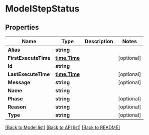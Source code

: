 # ModelStepStatus

## Properties

Name | Type | Description | Notes
------------ | ------------- | ------------- | -------------
**Alias** | **string** |  | 
**FirstExecuteTime** | [**time.Time**](time.Time.md) |  | [optional] 
**Id** | **string** |  | 
**LastExecuteTime** | [**time.Time**](time.Time.md) |  | [optional] 
**Message** | **string** |  | [optional] 
**Name** | **string** |  | 
**Phase** | **string** |  | [optional] 
**Reason** | **string** |  | [optional] 
**Type** | **string** |  | [optional] 

[[Back to Model list]](../README.md#documentation-for-models) [[Back to API list]](../README.md#documentation-for-api-endpoints) [[Back to README]](../README.md)



